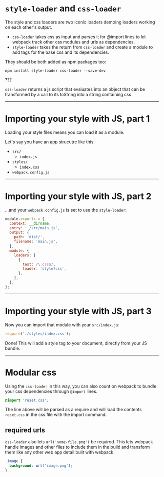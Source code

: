 # `style-loader` and `css-loader`

The style and css loaders are two iconic loaders demoing loaders working on each other's output.

- `css-loader` takes css as input and parses it for @import lines to let webpack track other css modules and urls as dependencies.
- `style-loader` takes the return from `css-loader` and create a module to add tags for the base css and its dependencies.

They should be both added as npm packages too:

```shell
npm install style-loader css-loader --save-dev
```

???

`css-loader` returns a js script that evaluates into an object that can be transformed by a call to its toString into a string containing css

---

# Importing your style with JS, part 1

Loading your style files means you can load it as a module.

Let's say you have an app strucutre like this:

- `src/`
  - `index.js`
- `styles/`
  - `index.css`
- `webpack.config.js`

---

# Importing your style with JS, part 2

...and your `webpack.config.js` is set to use the `style-loader`:

```js
module.exports = {
  context: __dirname,
  entry: './src/main.js',
  output: {
    path: 'dist/',
    filename: 'main.js',
  },
  module: {
    loaders: [
      {
        test: /\.css$/,
        loader: 'style!css',
      },
    ],
  },
};
```

---

# Importing your style with JS, part 3

Now you can import that module with your `src/index.js`:

```js
require('./styles/index.css');
```

Done! This will add a style tag to your document, directly from your JS bundle.

---

# Modular css

Using the `css-loader` in this way, you can also count on webpack to bundle your css dependencies through `@import` lines.

```css
@import 'reset.css';
```

The line above will be parsed as a require and will load the contents `reset.css` in the css file with the import command.

## required urls

`css-loader` also lets `url('some-file.png')` be required. This lets webpack handle images and other files to include them in the build and transform them like any other web app detail built with webpack.

```css
.image {
  background: url('image.png');
}
```
